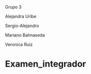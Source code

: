 Grupo 3

Alejandra Uribe




 Sergio-Alejandro



Mariano Balmaseda

Veronica Ruiz

# Examen_integrador

